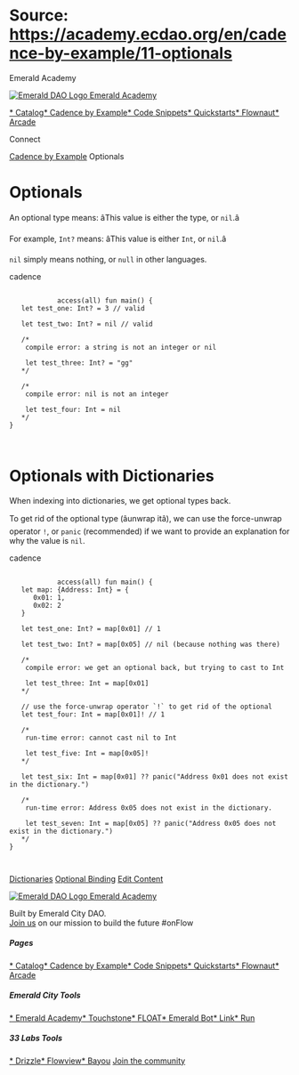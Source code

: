 # Source: https://academy.ecdao.org/en/cadence-by-example/11-optionals
















Emerald Academy


[![Emerald DAO Logo](/ea-logo.png)
Emerald Academy](/en/)

[* Catalog](/en/catalog)[* Cadence by Example](/en/cadence-by-example)[* Code Snippets](/en/snippets)[* Quickstarts](/en/quickstarts)[* Flownaut](https://flownaut.ecdao.org)[* Arcade](https://arcade.ecdao.org)

Connect



[Cadence by Example](/en/cadence-by-example)
Optionals

# Optionals

An optional type means: âThis value is either the type, or `nil`.â

For example, `Int?` means: âThis value is either `Int`, or `nil`.â

`nil` simply means nothing, or `null` in other languages.

cadence
```
		
			access(all) fun main() {
   let test_one: Int? = 3 // valid
   
   let test_two: Int? = nil // valid

   /*
    compile error: a string is not an integer or nil
   
    let test_three: Int? = "gg"
   */

   /*
    compile error: nil is not an integer

    let test_four: Int = nil
   */
}
		 
	
```
# Optionals with Dictionaries

When indexing into dictionaries, we get optional types back.

To get rid of the optional type (âunwrap itâ), we can use the force-unwrap operator `!`, or `panic` (recommended) if we want to provide an explanation for why the value is `nil`.

cadence
```
		
			access(all) fun main() {
   let map: {Address: Int} = {
      0x01: 1,
      0x02: 2
   }

   let test_one: Int? = map[0x01] // 1
   
   let test_two: Int? = map[0x05] // nil (because nothing was there)

   /*
    compile error: we get an optional back, but trying to cast to Int
   
    let test_three: Int = map[0x01]
   */

   // use the force-unwrap operator `!` to get rid of the optional
   let test_four: Int = map[0x01]! // 1

   /*
    run-time error: cannot cast nil to Int
   
    let test_five: Int = map[0x05]!
   */

   let test_six: Int = map[0x01] ?? panic("Address 0x01 does not exist in the dictionary.")

   /*
    run-time error: Address 0x05 does not exist in the dictionary.
    
    let test_seven: Int = map[0x05] ?? panic("Address 0x05 does not exist in the dictionary.")
   */
}
		 
	
```


[Dictionaries](/en/cadence-by-example/10-dictionaries)
[Optional Binding](/en/cadence-by-example/12-optional-binding)
[Edit Content](https://github.com/emerald-dao/emerald-academy-v2/tree/main/src/lib/content/cadence-by-example/en/11-optionals.md)

[![Emerald DAO Logo](/ea-logo.png)
Emerald Academy](/en/)

Built by Emerald City DAO.  
[Join us](https://discord.gg/emerald-city-906264258189332541) on our mission to build the future #onFlow


##### Pages

[* Catalog](/en/catalog)[* Cadence by Example](/en/cadence-by-example)[* Code Snippets](/en/snippets)[* Quickstarts](/en/quickstarts)[* Flownaut](https://flownaut.ecdao.org)[* Arcade](https://arcade.ecdao.org)
##### Emerald City Tools

[* Emerald Academy](https://academy.ecdao.org/)[* Touchstone](https://touchstone.city/)[* FLOAT](https://floats.city/)[* Emerald Bot](https://bot.ecdao.org/)[* Link](https://link.ecdao.org/)[* Run](https://run.ecdao.org/)
##### 33 Labs Tools

[* Drizzle](https://drizzle33.app/)[* Flowview](https://flowview.app/)[* Bayou](https://bayou33.app/)
[Join the community](https://discord.gg/emerald-city-906264258189332541)



